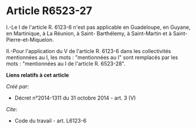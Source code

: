 # Article R6523-27

I.-Le I de l'article R. 6123-6 n'est pas applicable en Guadeloupe, en Guyane, en Martinique, à La Réunion, à Saint-
Barthélemy, à Saint-Martin et à Saint-Pierre-et-Miquelon. 

II.-Pour l'application du V de l'article R. 6123-6 dans les collectivités mentionnées au I, les mots : "mentionnées au I"
sont remplacés par les mots : "mentionnées au I de l'article R. 6523-28".

**Liens relatifs à cet article**

_Créé par_:

  - Décret n°2014-1311 du 31 octobre 2014 - art. 3 (V)

_Cite_:

  - Code du travail - art. L6123-6
